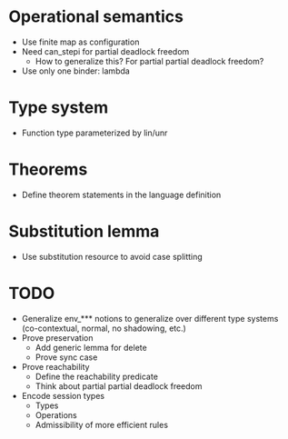 # Operational semantics

- Use finite map as configuration
- Need can_stepi for partial deadlock freedom
  + How to generalize this? For partial partial deadlock freedom?
- Use only one binder: lambda

# Type system

- Function type parameterized by lin/unr

# Theorems

- Define theorem statements in the language definition

# Substitution lemma

- Use substitution resource to avoid case splitting

# TODO

- Generalize env_*** notions to generalize over different type systems (co-contextual, normal, no shadowing, etc.)
- Prove preservation
  + Add generic lemma for delete
  + Prove sync case
- Prove reachability
  + Define the reachability predicate
  + Think about partial partial deadlock freedom
- Encode session types
  + Types
  + Operations
  + Admissibility of more efficient rules